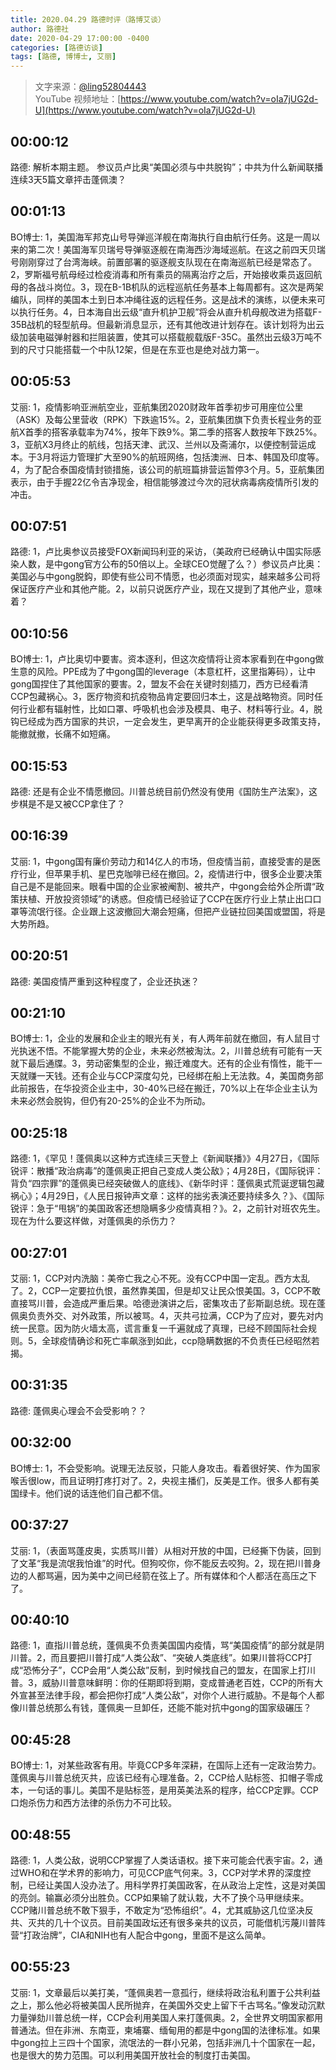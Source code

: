 ```yaml
---
title: 2020.04.29 路德时评（路博艾谈）
author: 路德社
date: 2020-04-29 17:00:00 -0400
categories: [路德访谈]
tags: [路德, 博博士, 艾丽]
---
```


> 文字来源：[@ling52804443](https://twitter.com/ling52804443)  
> YouTube 视频地址：[https://www.youtube.com/watch?v=oIa7jUG2d-U](https://www.youtube.com/watch?v=oIa7jUG2d-U)

## 00:00:12

路德: 解析本期主题。
参议员卢比奥“美国必须与中共脱钩”；中共为什么新闻联播连续3天5篇文章抨击蓬佩澳？

## 00:01:13

BO博士: 1，美国海军邦克山号导弹巡洋舰在南海执行自由航行任务。这是一周以来的第二次！美国海军贝瑞号导弹驱逐舰在南海西沙海域巡航。在这之前四天贝瑞号刚刚穿过了台湾海峡。前置部署的驱逐舰支队现在在南海巡航已经是常态了。2，罗斯福号航母经过检疫消毒和所有乘员的隔离治疗之后，开始接收乘员返回航母的各战斗岗位。3，现在B-1B机队的远程巡航任务基本上每周都有。这次是两架编队，同样的美国本土到日本冲绳往返的远程任务。这是战术的演练，以便未来可以执行任务。4，日本海自出云级“直升机护卫舰”将会从直升机母舰改进为搭载F-35B战机的轻型航母。但最新消息显示，还有其他改进计划存在。该计划将为出云级加装电磁弹射器和拦阻装置，使其可以搭载舰载版F-35C。虽然出云级3万吨不到的尺寸只能搭载一个中队12架，但是在东亚也是绝对战力第一。

## 00:05:53

艾丽: 1，疫情影响亚洲航空业，亚航集团2020财政年首季初步可用座位公里（ASK）及每公里营收（RPK）下跌逾15%。2，亚航集团旗下负责长程业务的亚航X首季的搭客承载率为74%，按年下跌9%。第二季的搭客人数按年下跌25%。3，亚航X3月终止的航线，包括天津、武汉、兰州以及斋浦尔，以便控制营运成本。于3月将运力管理扩大至90%的航班网络，包括澳洲、日本、韩国及印度等。4，为了配合泰国疫情封锁措施，该公司的航班篇排营运暂停3个月。5，亚航集团表示，由于手握22亿令吉净现金，相信能够渡过今次的冠状病毒病疫情所引发的冲击。

## 00:07:51

路德: 1，卢比奥参议员接受FOX新闻玛利亚的采访，（美政府已经确认中国实际感染人数，是中gong官方公布的50倍以上。全球CEO觉醒了么？）参议员卢比奥：美国必与中gong脱鈎，即使有些公司不情愿，也必须面对现实，越来越多公司将保证医疗产业和其他产能。2，以前只说医疗产业，现在又提到了其他产业，意味着？

## 00:10:56

BO博士: 1，卢比奥切中要害。资本逐利，但这次疫情将让资本家看到在中gong做生意的风险。PPE成为了中gong国的leverage（本意杠杆，这里指筹码），让中gong国捏住了其他国家的要害。2，盟友不会在关键时刻插刀，西方已经看清CCP包藏祸心。3，医疗物资和抗疫物品肯定要回归本土，这是战略物资。同时任何行业都有辐射性，比如口罩、呼吸机也会涉及模具、电子、材料等行业。4，脱钩已经成为西方国家的共识，一定会发生，更早离开的企业能获得更多政策支持，能撤就撤，长痛不如短痛。

## 00:15:53

路德: 还是有企业不情愿撤回。川普总统目前仍然没有使用《国防生产法案》，这步棋是不是又被CCP拿住了？

## 00:16:39

艾丽: 1，中gong国有廉价劳动力和14亿人的市场，但疫情当前，直接受害的是医疗行业，但苹果手机、星巴克咖啡已经在撤回。2，疫情进行中，很多企业要决策自己是不是能回来。眼看中国的企业家被阉割、被共产，中gong会给外企所谓“政策扶植、开放投资领域”的诱惑。但疫情已经验证了CCP在医疗行业上禁止出口口罩等流氓行径。企业跟上这波撤回大潮会短痛，但把产业链拉回美国或盟国，将是大势所趋。

## 00:20:51

路德: 美国疫情严重到这种程度了，企业还执迷？

## 00:21:10

BO博士: 1，企业的发展和企业主的眼光有关，有人两年前就在撤回，有人鼠目寸光执迷不悟。不能掌握大势的企业，未来必然被淘汰。2，川普总统有可能有一天就下最后通牒。3，劳动密集型的企业，搬迁难度大。还有的企业有惰性，能干一天就赚一天钱。还有企业与CCP深度勾兑，已经绑在船上无法救。4，美国商务部此前报告，在华投资企业主中，30-40%已经在搬迁，70%以上在华企业主认为未来必然会脱钩，但仍有20-25%的企业不为所动。

## 00:25:18

路德: 1，《罕见！蓬佩奥以这种方式连续三天登上《新闻联播》》4月27日，《国际锐评：散播“政治病毒”的蓬佩奥正把自己变成人类公敌》；4月28日，《国际锐评：背负“四宗罪”的蓬佩奥已经突破做人的底线》、《新华时评：蓬佩奥式荒诞逻辑包藏祸心》；4月29日，《人民日报钟声文章：这样的拙劣表演还要持续多久？》、《国际锐评：急于“甩锅”的美国政客还想隐瞒多少疫情真相？》。2，之前针对班农先生。现在为什么要这样做，对蓬佩奥的杀伤力？

## 00:27:01

艾丽: 1，CCP对内洗脑：美帝亡我之心不死。没有CCP中国一定乱。西方太乱了。2，CCP一定要拉仇恨，虽然靠美国，但是却又让民众恨美国。3，CCP不敢直接骂川普，会造成严重后果。哈德逊演讲之后，密集攻击了彭斯副总统。现在蓬佩奥负责外交、对外政策，所以被骂。4，灭共弓拉满，CCP为了应对，要先对内统一民意。因为防火墙太高，谎言重复一千遍就成了真理，已经不顾国际社会规则。5，全球疫情确诊和死亡率飙涨到如此，ccp隐瞒数据的不负责任已经昭然若揭。

## 00:31:35

路德: 蓬佩奥心理会不会受影响？？

## 00:32:00

BO博士: 1，不会受影响。说理无法反驳，只能人身攻击。看着很好笑、作为国家喉舌很low，而且证明打疼打对了。2，央视主播们，反美是工作。很多人都有美国绿卡。他们说的话连他们自己都不信。

## 00:37:27

艾丽: 1，（表面骂蓬皮奥，实质骂川普）从相对开放的中国，已经撕下伪装，回到了文革“我是流氓我怕谁”的时代。但狗咬你，你不能反去咬狗。2，现在把川普身边的人都骂遍，因为美中之间已经箭在弦上了。所有媒体和个人都活在高压之下了。

## 00:40:10

路德: 1，直指川普总统，蓬佩奥不负责美国国内疫情，骂“美国疫情”的部分就是阴川普。2，而且要把川普打成“人类公敌”、“突破人类底线”。如果川普将CCP打成“恐怖分子”，CCP会用“人类公敌”反制，到时候找自己的盟友，在国家上打川普。3，威胁川普意味鲜明：你的任期即将到期，变成普通老百姓，CCP的所有大外宣甚至法律手段，都会把你打成“人类公敌”，对你个人进行威胁。不是每个人都像川普总统那么有钱，蓬佩奥一旦卸任，还能不能对抗中gong的国家级碾压？

## 00:45:28

BO博士: 1，对某些政客有用。毕竟CCP多年深耕，在国际上还有一定政治势力。蓬佩奥与川普总统灭共，应该已经有心理准备。2，CCP给人贴标签、扣帽子零成本，一句话的事儿。美国不是贴标签，是用英美法系的程序，给CCP定罪。CCP口炮杀伤力和西方法律的杀伤力不可比较。

## 00:48:55

路德: 1，人类公敌，说明CCP掌握了人类话语权。接下来可能会代表宇宙。2，通过WHO和在学术界的影响力，可见CCP底气何来。3，CCP对学术界的深度控制，已经让美国人没办法了。用科学界打美国政客，在从政治上定性，这是对美国的亮剑。输赢必须分出胜负。CCP如果输了就认栽，大不了换个马甲继续来。CCP赌川普总统不敢下狠手，不敢定为“恐怖组织”。4，尤其威胁这几位坚决反共、灭共的几十个议员。目前美国政坛还有很多亲共的议员，可能借机污蔑川普阵营“打政治牌”，CIA和NIH也有人配合中gong，里面不是这么简单。

## 00:55:23

艾丽: 1，文章最后以美打美，“蓬佩奥若一意孤行，继续将政治私利置于公共利益之上，那么他必将被美国人民所抛弃，在美国外交史上留下千古骂名。”像发动沉默力量弹劾川普总统一样，CCP会利用美国人来打蓬佩奥。2，全世界文明国家都用普通法。但在非洲、东南亚，柬埔寨、缅甸用的都是中gong国的法律标准。如果中gong拉上三四十个国家，流氓法的一群小兄弟，包括非洲几十个国家在一起，也是很大的势力范围。可以利用美国开放社会的制度打击美国。
